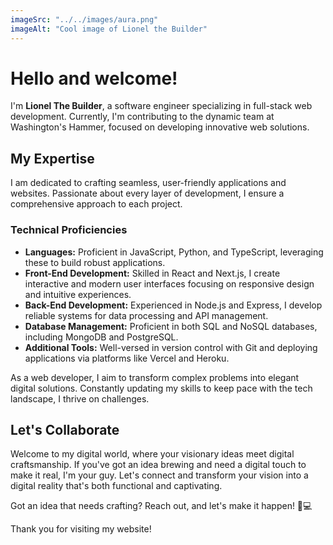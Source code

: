 ```yaml
---
imageSrc: "../../images/aura.png"
imageAlt: "Cool image of Lionel the Builder"
---
```


# Hello and welcome!

I'm **Lionel The Builder**, a software engineer specializing in full-stack web development. Currently, I'm contributing to the dynamic team at Washington's Hammer, focused on developing innovative web solutions.

## My Expertise

I am dedicated to crafting seamless, user-friendly applications and websites. Passionate about every layer of development, I ensure a comprehensive approach to each project.

### Technical Proficiencies

- **Languages:** Proficient in JavaScript, Python, and TypeScript, leveraging these to build robust applications.
- **Front-End Development:** Skilled in React and Next.js, I create interactive and modern user interfaces focusing on responsive design and intuitive experiences.
- **Back-End Development:** Experienced in Node.js and Express, I develop reliable systems for data processing and API management.
- **Database Management:** Proficient in both SQL and NoSQL databases, including MongoDB and PostgreSQL.
- **Additional Tools:** Well-versed in version control with Git and deploying applications via platforms like Vercel and Heroku.

As a web developer, I aim to transform complex problems into elegant digital solutions. Constantly updating my skills to keep pace with the tech landscape, I thrive on challenges.

## Let's Collaborate

Welcome to my digital world, where your visionary ideas meet digital craftsmanship. If you've got an idea brewing and need a digital touch to make it real, I'm your guy. Let's connect and transform your vision into a digital reality that's both functional and captivating.

Got an idea that needs crafting? Reach out, and let's make it happen! 🚀💻

Thank you for visiting my website!
